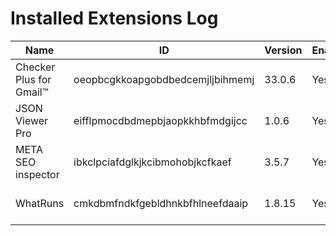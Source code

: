 # Installed Extensions Log

| Name                    | ID                               | Version | Enabled | Source               | Notes |
|-------------------------|----------------------------------|---------|---------|----------------------|-------|
| Checker Plus for Gmail™ | oeopbcgkkoapgobdbedcemjljbihmemj | 33.0.6  | Yes     | Chrome Web Store     | Safe  |
| JSON Viewer Pro         | eifflpmocdbdmepbjaopkkhbfmdgijcc | 1.0.6   | Yes     | Chrome Web Store     | Safe  |
| META SEO inspector      | ibkclpciafdglkjkcibmohobjkcfkaef | 3.5.7   | Yes     | Chrome Web Store     | Safe  |
| WhatRuns                | cmkdbmfndkfgebldhnkbfhlneefdaaip | 1.8.15  | Yes     | Chrome Web Store     | Safe  |
